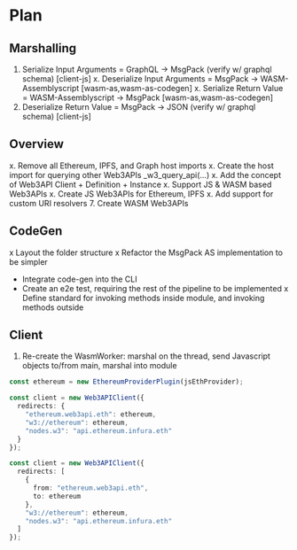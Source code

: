 # Plan
## Marshalling
1. Serialize Input Arguments = GraphQL -> MsgPack (verify w/ graphql schema) [client-js]
x. Deserialize Input Arguments = MsgPack -> WASM-Assemblyscript [wasm-as,wasm-as-codegen]
x. Serialize Return Value = WASM-Assemblyscript -> MsgPack [wasm-as,wasm-as-codegen]
4. Deserialize Return Value = MsgPack -> JSON (verify w/ graphql schema) [client-js]

## Overview
x. Remove all Ethereum, IPFS, and Graph host imports
x. Create the host import for querying other Web3APIs _w3_query_api(...)
x. Add the concept of Web3API Client + Definition + Instance
x. Support JS & WASM based Web3APIs
x. Create JS Web3APIs for Ethereum, IPFS
x. Add support for custom URI resolvers
7. Create WASM Web3APIs

## CodeGen
x Layout the folder structure
x Refactor the MsgPack AS implementation to be simpler
- Integrate code-gen into the CLI
- Create an e2e test, requiring the rest of the pipeline to be implemented
x Define standard for invoking methods inside module, and invoking methods outside

## Client
1. Re-create the WasmWorker: marshal on the thread, send Javascript objects to/from main, marshal into module

```typescript
const ethereum = new EthereumProviderPlugin(jsEthProvider);

const client = new Web3APIClient({
  redirects: {
    "ethereum.web3api.eth": ethereum,
    "w3://ethereum": ethereum,
    "nodes.w3": "api.ethereum.infura.eth"
  }
});

const client = new Web3APIClient({
  redirects: [
    {
      from: "ethereum.web3api.eth",
      to: ethereum
    },
    "w3://ethereum": ethereum,
    "nodes.w3": "api.ethereum.infura.eth"
  ]
});
```
